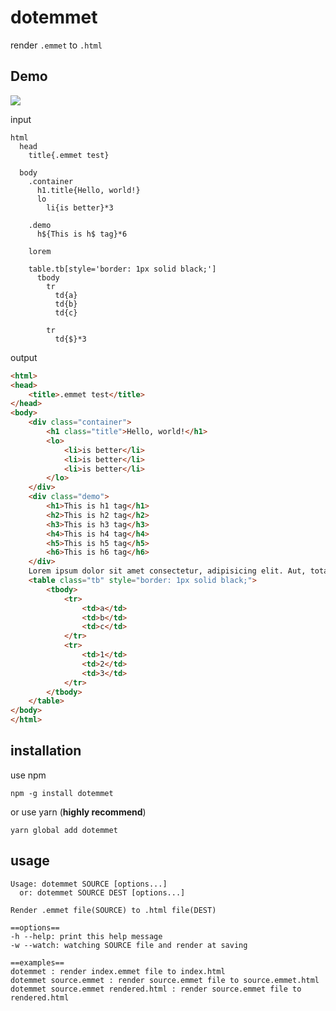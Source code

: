 # dotemmet
render `.emmet` to `.html`

## Demo
![](https://cdn.discordapp.com/attachments/530043751901429762/705017959168344104/deepin-screen-recorder_Select_area_20200429004125.gif)

input
```
html
  head
    title{.emmet test}

  body
    .container
      h1.title{Hello, world!}
      lo
        li{is better}*3

    .demo
      h${This is h$ tag}*6

    lorem

    table.tb[style='border: 1px solid black;']
      tbody
        tr
          td{a}
          td{b}
          td{c}

        tr
          td{$}*3
```

output
```html
<html>
<head>
	<title>.emmet test</title>
</head>
<body>
	<div class="container">
		<h1 class="title">Hello, world!</h1>
		<lo>
			<li>is better</li>
			<li>is better</li>
			<li>is better</li>
		</lo>
	</div>
	<div class="demo">
		<h1>This is h1 tag</h1>
		<h2>This is h2 tag</h2>
		<h3>This is h3 tag</h3>
		<h4>This is h4 tag</h4>
		<h5>This is h5 tag</h5>
		<h6>This is h6 tag</h6>
	</div>
	Lorem ipsum dolor sit amet consectetur, adipisicing elit. Aut, totam expedita? Ex inventore incidunt a accusamus eligendi rem iusto minus optio? Nam ad eveniet blanditiis beatae id similique laudantium iusto.
	<table class="tb" style="border: 1px solid black;">
		<tbody>
			<tr>
				<td>a</td>
				<td>b</td>
				<td>c</td>
			</tr>
			<tr>
				<td>1</td>
				<td>2</td>
				<td>3</td>
			</tr>
		</tbody>
	</table>
</body>
</html>
```

## installation
use npm
```
npm -g install dotemmet
```

or use yarn (**highly recommend**)
```
yarn global add dotemmet
```

## usage
```
Usage: dotemmet SOURCE [options...]
  or: dotemmet SOURCE DEST [options...]

Render .emmet file(SOURCE) to .html file(DEST)

==options==
-h --help: print this help message
-w --watch: watching SOURCE file and render at saving

==examples==
dotemmet : render index.emmet file to index.html
dotemmet source.emmet : render source.emmet file to source.emmet.html
dotemmet source.emmet rendered.html : render source.emmet file to rendered.html
```
